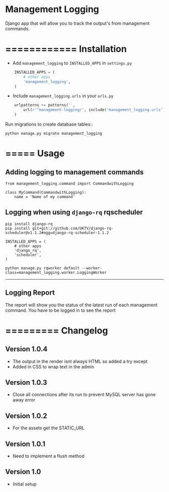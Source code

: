 Management Logging
==========

Django app that will allow you to track the output's from management commands.

============
Installation
============

* Add ``management_logging`` to ``INSTALLED_APPS`` in ``settings.py``

```python
    INSTALLED_APPS = (
        # other apps
        'management_logging',
    )
```

* Include ``management_logging.urls`` in your ``urls.py``

```python
    urlpatterns += patterns('',
        url(r'^management-logging/', include('management_logging.urls')),
    )
```

Run migrations to create database tables::

    python manage.py migrate management_logging

=====
Usage
=====

Adding logging to management commands
-------------------------------------

    from management_logging.command import CommandwithLogging

    class MyCommand(CommandwithLogging):
        name = 'Name of my command'

Logging when using ``django-rq`` rqscheduler
--------------------------------------------

    pip install django-rq
    pip install git+git://github.com/UKTV/django-rq-scheduler@v1.1.2#egg=django-rq-scheduler-1.1.2

    INSTALLED_APPS = (
        # other apps
        'django_rq',
        'scheduler',
    )

    python manage.py rqworker default --worker-class=management_logging.worker.LoggingWorker

--------------
Logging Report
--------------

The report will show you the status of the latest run of each management command. You have to be logged in to see the report

=========
Changelog
=========

Version 1.0.4
-------------

* The output in the render isnt always HTML so added a try except
* Added in CSS to wrap text in the admin

Version 1.0.3
-------------

* Close all connections after its run to prevent MySQL server has gone away error

Version 1.0.2
-------------

* For the assets get the STATIC_URL

Version 1.0.1
-------------

* Need to implement a flush method

Version 1.0
-----------

* Initial setup
